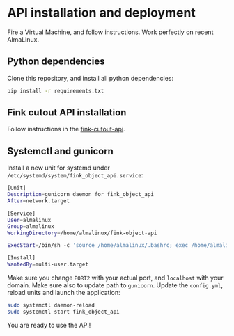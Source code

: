 # API installation and deployment

Fire a Virtual Machine, and follow instructions. Work perfectly on recent AlmaLinux.

## Python dependencies

Clone this repository, and install all python dependencies:

```bash
pip install -r requirements.txt
```

## Fink cutout API installation

Follow instructions in the [fink-cutout-api](https://github.com/astrolabsoftware/fink-cutout-api/blob/main/install/README.md).

## Systemctl and gunicorn

Install a new unit for systemd under `/etc/systemd/system/fink_object_api.service`:

```bash
[Unit]
Description=gunicorn daemon for fink_object_api
After=network.target

[Service]
User=almalinux
Group=almalinux
WorkingDirectory=/home/almalinux/fink-object-api

ExecStart=/bin/sh -c 'source /home/almalinux/.bashrc; exec /home/almalinux/fink-env/bin/gunicorn --log-file=/tmp/fink_object_api.log app:app -b localhost:PORT2 --workers=1 --threads=8 --timeout 180 --chdir /home/almalinux/fink-object-api --bind unix:/home/almalinux/fink_object_api.sock 2>&1 >> /tmp/fink_object_api.out'

[Install]
WantedBy=multi-user.target
```

Make sure you change `PORT2` with your actual port, and `localhost` with your domain. Make sure also to update path to `gunicorn`. Update the `config.yml`, reload units and launch the application:

```bash
sudo systemctl daemon-reload
sudo systemctl start fink_object_api
```


You are ready to use the API!
